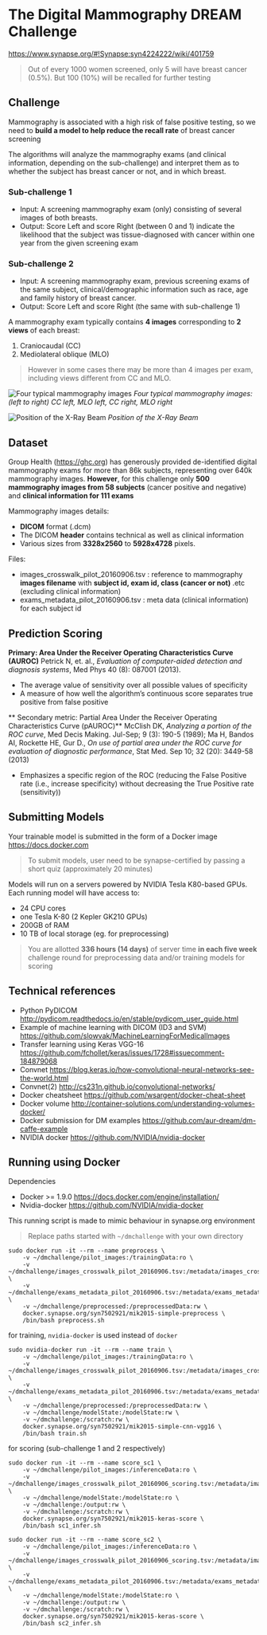 # The Digital Mammography DREAM Challenge

https://www.synapse.org/#!Synapse:syn4224222/wiki/401759

> Out of every 1000 women screened, only 5 will have breast cancer (0.5%). But 100 (10%) will be recalled for further testing

## Challenge
Mammography is associated with a high risk of false positive testing, so we need to **build a model to help reduce the recall rate** of breast cancer screening

The algorithms will analyze the mammography exams (and clinical information, depending on the sub-challenge) and interpret them as to whether the subject has breast cancer or not, and in which breast.

### Sub-challenge 1
* Input: A screening mammography exam (only) consisting of several images of both breasts.
* Output: Score Left and score Right (between 0 and 1) indicate the likelihood that the subject was tissue-diagnosed with cancer within one year from the given screening exam

### Sub-challenge 2
* Input: A screening mammography exam, previous screening exams of the same subject, clinical/demographic information such as race, age and family history of breast cancer.
* Output: Score Left and score Right (the same with sub-challenge 1)

A mammography exam typically contains **4 images** corresponding to **2 views** of each breast:
1. Craniocaudal (CC)
2. Mediolateral oblique (MLO)

> However in some cases there may be more than 4 images per exam, including views different from CC and MLO.

![Four typical mammography images](CC_MLO_L_R.jpg)
*Four typical mammography images: (left to right) CC left, MLO left, CC right, MLO right*

![Position of the X-Ray Beam](image_view_orientation_400.png)
*Position of the X-Ray Beam*

## Dataset

Group Health (https://ghc.org) has generously provided de-identified digital mammography exams for more than 86k subjects, representing over 640k mammography images. **However**, for this challenge only **500 mammography images from 58 subjects** (cancer positive and negative) and **clinical information for 111 exams**

Mammography images details:
* **DICOM** format (.dcm)
* The DICOM **header** contains technical as well as clinical information
* Various sizes from **3328x2560** to **5928x4728** pixels.

Files:
* images_crosswalk_pilot_20160906.tsv : reference to mammography **images filename** with **subject id, exam id, class (cancer or not)** .etc (excluding clinical information)
* exams_metadata_pilot_20160906.tsv : meta data (clinical information) for each subject id

## Prediction Scoring

**Primary: Area Under the Receiver Operating Characteristics Curve (AUROC)**
Petrick N, et. al., *Evaluation of computer-aided detection and diagnosis systems*, Med Phys 40 (8): 087001 (2013).

* The average value of sensitivity over all possible values of specificity
* A measure of how well the algorithm’s continuous score separates true positive from false positive

** Secondary metric: Partial Area Under the Receiver Operating Characteristics Curve (pAUROC)**
McClish DK, *Analyzing a portion of the ROC curve*, Med Decis Making. Jul-Sep; 9 (3): 190-5 (1989);
Ma H, Bandos AI, Rockette HE, Gur D., *On use of partial area under the ROC curve for evaluation of diagnostic performance*, Stat Med. Sep 10; 32 (20): 3449-58 (2013)

* Emphasizes a specific region of the ROC (reducing the False Positive rate (i.e., increase specificity) without decreasing the True Positive rate (sensitivity))

## Submitting Models

Your trainable model is submitted in the form of a Docker image  https://docs.docker.com

> To submit models, user need to be synapse-certified by passing a short quiz (approximately 20 minutes)

 Models will run on a servers powered by NVIDIA Tesla K80-based GPUs. Each running model will have access to:
 * 24 CPU cores
 * one Tesla K-80 (2 Kepler GK210 GPUs)
 * 200GB of RAM
 * 10 TB of local storage (eg. for preprocessing)

> You are allotted **336 hours (14 days)** of server time **in each five week** challenge round for preprocessing data and/or training models for scoring

## Technical references
* Python PyDICOM http://pydicom.readthedocs.io/en/stable/pydicom_user_guide.html
* Example of machine learning with DICOM (ID3 and SVM) https://github.com/slowvak/MachineLearningForMedicalImages
* Transfer learning using Keras VGG-16 https://github.com/fchollet/keras/issues/1728#issuecomment-184879068
* Convnet https://blog.keras.io/how-convolutional-neural-networks-see-the-world.html
* Convnet(2) http://cs231n.github.io/convolutional-networks/
* Docker cheatsheet https://github.com/wsargent/docker-cheat-sheet
* Docker volume http://container-solutions.com/understanding-volumes-docker/
* Docker submission for DM examples https://github.com/aur-dream/dm-caffe-example
* NVIDIA docker https://github.com/NVIDIA/nvidia-docker


## Running using Docker

Dependencies

* Docker >= 1.9.0 https://docs.docker.com/engine/installation/
* Nvidia-docker https://github.com/NVIDIA/nvidia-docker

This running script is made to mimic behaviour in synapse.org environment

> Replace paths started with `~/dmchallenge` with your own directory

```
sudo docker run -it --rm --name preprocess \
    -v ~/dmchallenge/pilot_images:/trainingData:ro \
    -v ~/dmchallenge/images_crosswalk_pilot_20160906.tsv:/metadata/images_crosswalk.tsv:ro \
    -v ~/dmchallenge/exams_metadata_pilot_20160906.tsv:/metadata/exams_metadata.tsv:ro \
    -v ~/dmchallenge/preprocessed:/preprocessedData:rw \
    docker.synapse.org/syn7502921/mik2015-simple-preprocess \
    /bin/bash preprocess.sh
```

for training, `nvidia-docker` is used instead of `docker`

```
sudo nvidia-docker run -it --rm --name train \
    -v ~/dmchallenge/pilot_images:/trainingData:ro \
    -v ~/dmchallenge/images_crosswalk_pilot_20160906.tsv:/metadata/images_crosswalk.tsv:ro \
    -v ~/dmchallenge/exams_metadata_pilot_20160906.tsv:/metadata/exams_metadata.tsv:ro \
    -v ~/dmchallenge/preprocessed:/preprocessedData:rw \
    -v ~/dmchallenge/modelState:/modelState:rw \
    -v ~/dmchallenge:/scratch:rw \
    docker.synapse.org/syn7502921/mik2015-simple-cnn-vgg16 \
    /bin/bash train.sh
```

for scoring (sub-challenge 1 and 2 respectively)

```
sudo docker run -it --rm --name score_sc1 \
    -v ~/dmchallenge/pilot_images:/inferenceData:ro \
    -v ~/dmchallenge/images_crosswalk_pilot_20160906_scoring.tsv:/metadata/images_crosswalk.tsv:ro \
    -v ~/dmchallenge/modelState:/modelState:ro \
    -v ~/dmchallenge:/output:rw \
    -v ~/dmchallenge:/scratch:rw \
    docker.synapse.org/syn7502921/mik2015-keras-score \
    /bin/bash sc1_infer.sh
```

```
sudo docker run -it --rm --name score_sc2 \
    -v ~/dmchallenge/pilot_images:/inferenceData:ro \
    -v ~/dmchallenge/images_crosswalk_pilot_20160906_scoring.tsv:/metadata/images_crosswalk.tsv:ro \
    -v ~/dmchallenge/exams_metadata_pilot_20160906.tsv:/metadata/exams_metadata.tsv:ro \
    -v ~/dmchallenge/modelState:/modelState:ro \
    -v ~/dmchallenge:/output:rw \
    -v ~/dmchallenge:/scratch:rw \
    docker.synapse.org/syn7502921/mik2015-keras-score \
    /bin/bash sc2_infer.sh
```

